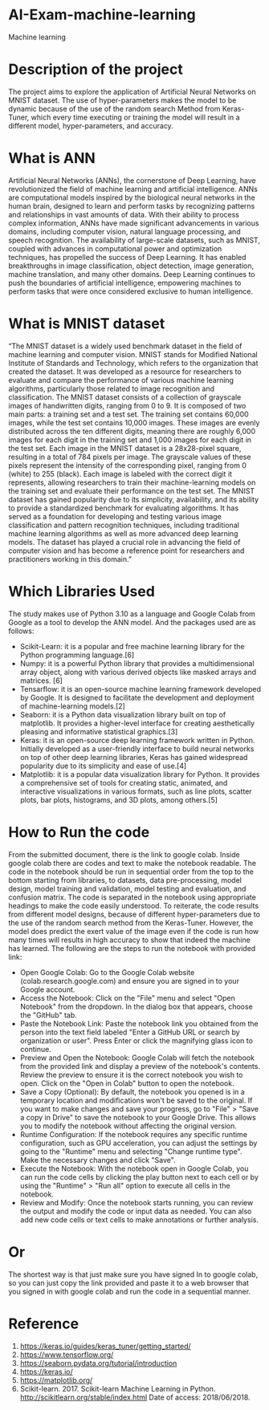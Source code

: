 # AI-Exam-machine-learning
Machine learning 

# Description of the project
The project aims to explore the application of Artificial Neural Networks on MNIST dataset. The use of hyper-parameters makes the model to be dynamic because of the use of the random search Method from Keras-Tuner, which every time executing or training the model will result in a different model, hyper-parameters, and accuracy. 

# What is ANN
Artificial Neural Networks (ANNs), the cornerstone of Deep Learning, have revolutionized the field of machine learning and artificial intelligence. ANNs are computational models inspired by the biological neural networks in the human brain, designed to learn and perform tasks by recognizing patterns and relationships in vast amounts of data. With their ability to process complex information, ANNs have made significant advancements in various domains, including computer vision, natural language processing, and speech recognition. The availability of large-scale datasets, such as MNIST, coupled with advances in computational power and optimization techniques, has propelled the success of Deep Learning. It has enabled breakthroughs in image classification, object detection, image generation, machine translation, and many other domains. Deep Learning continues to push the boundaries of artificial intelligence, empowering machines to perform tasks that were once considered exclusive to human intelligence.

# What is MNIST dataset
“The MNIST dataset is a widely used benchmark dataset in the field of machine learning and computer vision. MNIST stands for Modified National Institute of Standards and Technology, which refers to the organization that created the dataset. It was developed as a resource for researchers to evaluate and compare the performance of various machine learning algorithms, particularly those related to image recognition and classification. The MNIST dataset consists of a collection of grayscale images of handwritten digits, ranging from 0 to 9. It is composed of two main parts: a training set and a test set. The training set contains 60,000 images, while the test set contains 10,000 images. These images are evenly distributed across the ten different digits, meaning there are roughly 6,000 images for each digit in the training set and 1,000 images for each digit in the test set.
Each image in the MNIST dataset is a 28x28-pixel square, resulting in a total of 784 pixels per image. The grayscale values of these pixels represent the intensity of the corresponding pixel, ranging from 0 (white) to 255 (black). Each image is labeled with the correct digit it represents, allowing researchers to train their machine-learning models on the training set and evaluate their performance on the test set. The MNIST dataset has gained popularity due to its simplicity, availability, and its ability to provide a standardized benchmark for evaluating algorithms. It has served as a foundation for developing and testing various image classification and pattern recognition techniques, including traditional machine learning algorithms as well as more advanced deep learning models. The dataset has played a crucial role in advancing the field of computer vision and has become a reference point for researchers and practitioners working in this domain.” 

# Which Libraries Used
The study makes use of Python 3.10 as a language and Google Colab from Google as a tool to develop the ANN model. And the packages used are as follows:
*	Scikit-Learn: it is a popular and free machine learning library for the Python programming language.[6]
*	Numpy:  it is a powerful Python library that provides a multidimensional array object, along with various derived objects like masked arrays and matrices. [6]
*	Tensarflow: it is an open-source machine learning framework developed by Google. It is designed to facilitate the development and deployment of machine-learning models.[2]
*	Seaborn: it is a Python data visualization library built on top of matplotlib. It provides a higher-level interface for creating aesthetically pleasing and informative statistical graphics.[3]
*	Keras: it is an open-source deep learning framework written in Python. Initially developed as a user-friendly interface to build neural networks on top of other deep learning libraries, Keras has gained widespread popularity due to its simplicity and ease of use.[4]
*	Matplotlib: it is a popular data visualization library for Python. It provides a comprehensive set of tools for creating static, animated, and interactive visualizations in various formats, such as line plots, scatter plots, bar plots, histograms, and 3D plots, among others.[5]

# How to Run the code
From the submitted document, there is the link to google colab. Inside google colab there are codes and text to make the notebook readable. The code in the notebook should be run in sequential order from the top to the bottom starting from libraries, to datasets, data pre-processing, model design, model training and validation, model testing and evaluation, and confusion matrix. The code is separated in the notebook using appropriate headings to make the code easily understood. To reiterate, the code results from different model designs, because of different hyper-parameters due to the use of the random search method from the Keras-Tuner. However, the model does predict the exert value of the image even if the code is run how many times will results in high accuracy to show that indeed the machine has learned. The following are the steps to run the notebook with provided link:

* Open Google Colab: Go to the Google Colab website (colab.research.google.com) and ensure you are signed in to your Google account.
* Access the Notebook: Click on the "File" menu and select "Open Notebook" from the dropdown. In the dialog box that appears, choose the "GitHub" tab.
* Paste the Notebook Link: Paste the notebook link you obtained from the person into the text field labeled "Enter a GitHub URL or search by organization or user". Press Enter or click the magnifying glass icon to continue.
* Preview and Open the Notebook: Google Colab will fetch the notebook from the provided link and display a preview of the notebook's contents. Review the preview to ensure it is the correct notebook you wish to open. Click on the "Open in Colab" button to open the notebook.
* Save a Copy (Optional): By default, the notebook you opened is in a temporary location and modifications won't be saved to the original. If you want to make changes and save your progress, go to "File" > "Save a copy in Drive" to save the notebook to your Google Drive. This allows you to modify the notebook without affecting the original version.
* Runtime Configuration: If the notebook requires any specific runtime configuration, such as GPU acceleration, you can adjust the settings by going to the "Runtime" menu and selecting "Change runtime type". Make the necessary changes and click "Save".
* Execute the Notebook: With the notebook open in Google Colab, you can run the code cells by clicking the play button next to each cell or by using the "Runtime" > "Run all" option to execute all cells in the notebook.
* Review and Modify: Once the notebook starts running, you can review the output and modify the code or input data as needed. You can also add new code cells or text cells to make annotations or further analysis.

# Or
The shortest way is that just make sure you have signed In to google colab, so you can just copy the link provided and paste it to a web browser that you signed in with google colab and run the code in a sequential manner.

# Reference 
1.	https://keras.io/guides/keras_tuner/getting_started/
2.	https://www.tensorflow.org/
3.	https://seaborn.pydata.org/tutorial/introduction
4.	https://keras.io/
5.	https://matplotlib.org/
6.	Scikit-learn. 2017. Scikit-learn Machine Learning in Python. http://scikitlearn.org/stable/index.html Date of access: 2018/06/2018.

